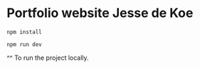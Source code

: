 # Portfolio website Jesse de Koe

``
npm install
``


``
npm run dev
``

^^ To run the project locally.
